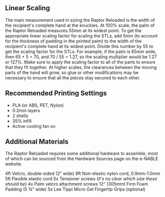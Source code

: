 ## Linear Scaling 

The main measurement used in sizing the Raptor Reloaded is the width of the recipient's complete hand at the knuckles. At 100% scale, the palm of the Raptor Reloaded measures 55mm at its widest point. To get the appropriate linear scaling factor for scaling the STLs, add 5mm (to account for the thickness of padding in the printed palm) to the width of the recipient's complete hand at its widest point. Divide this number by 55 to get the scaling factor for the STLs. For example, if the palm is 65mm wide, then 65 + 5 = 70, and 70 / 55 = 1.27, so the scaling multiplier would be 1.27 or 127%. Make sure to apply the scaling factor to all of the parts to ensure that they fit together. At higher scales, the clearances between the moving parts of the hand will grow, so glue or other modifications may be necessary to ensure that all the pieces stay secured to each other.

## Recommended Printing Settings

 * PLA (or ABS, PET, Nylon)
 * 0.2mm layers
 * 2 shells
 * 35% infill
 * Active cooling fan on

## Additional Materials

The Raptor Reloaded requires some additional hardware to assemble, most of which can be sourced from the Hardware Sources page on the e-NABLE website.

4ft Velcro, double-sided (2” wide)
8ft Non-elastic nylon cord, 0.9mm-1.0mm
5ft Flexible elastic cord
5x Tensioner screws (*it's no clear which size these should be*) 
4x Palm velcro attachment screws
12" (305mm) Firm Foam Padding (5 ¾” wide)
5x Lee Tippi Micro Gel Fingertip Grips (optional)
